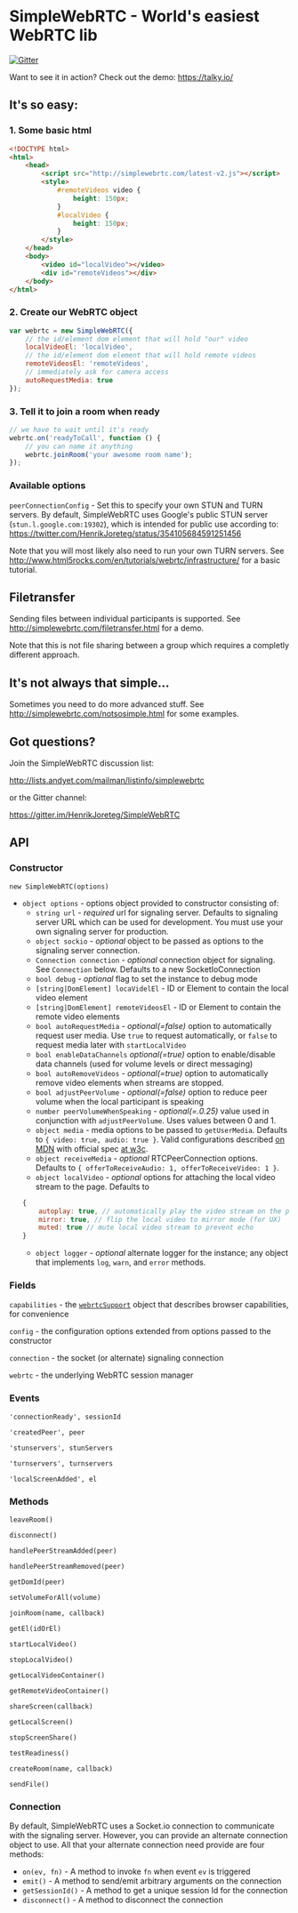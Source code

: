 # SimpleWebRTC - World's easiest WebRTC lib

[![Gitter](https://badges.gitter.im/Join%20Chat.svg)](https://gitter.im/HenrikJoreteg/SimpleWebRTC?utm_source=badge&utm_medium=badge&utm_campaign=pr-badge&utm_content=badge)


Want to see it in action? Check out the demo: https://talky.io/


## It's so easy:

### 1. Some basic html

```html
<!DOCTYPE html>
<html>
    <head>
        <script src="http://simplewebrtc.com/latest-v2.js"></script>
        <style>
            #remoteVideos video {
                height: 150px;
            }
            #localVideo {
                height: 150px;
            }
        </style>
    </head>
    <body>
        <video id="localVideo"></video>
        <div id="remoteVideos"></div>
    </body>
</html>

```

### 2. Create our WebRTC object

```js
var webrtc = new SimpleWebRTC({
    // the id/element dom element that will hold "our" video
    localVideoEl: 'localVideo',
    // the id/element dom element that will hold remote videos
    remoteVideosEl: 'remoteVideos',
    // immediately ask for camera access
    autoRequestMedia: true
});
```

### 3. Tell it to join a room when ready

```js
// we have to wait until it's ready
webrtc.on('readyToCall', function () {
    // you can name it anything
    webrtc.joinRoom('your awesome room name');
});
```

### Available options


`peerConnectionConfig` - Set this to specify your own STUN and TURN servers. By default, SimpleWebRTC uses Google's public STUN server (`stun.l.google.com:19302`), which is intended for public use according to: https://twitter.com/HenrikJoreteg/status/354105684591251456

Note that you will most likely also need to run your own TURN servers. See http://www.html5rocks.com/en/tutorials/webrtc/infrastructure/ for a basic tutorial.

## Filetransfer
Sending files between individual participants is supported. See http://simplewebrtc.com/filetransfer.html for a demo.

Note that this is not file sharing between a group which requires a completly different approach.

## It's not always that simple...

Sometimes you need to do more advanced stuff. See http://simplewebrtc.com/notsosimple.html for some examples.

## Got questions?

Join the SimpleWebRTC discussion list:

http://lists.andyet.com/mailman/listinfo/simplewebrtc

or the Gitter channel:

https://gitter.im/HenrikJoreteg/SimpleWebRTC

## API

### Constructor

`new SimpleWebRTC(options)`

- `object options` - options object provided to constructor consisting of:
  - `string url` - *required* url for signaling server. Defaults to signaling server URL which can be used for development. You must use your own signaling server for production.
  - `object sockio` - *optional* object to be passed as options to the signaling server connection.
  - `Connection connection` - *optional* connection object for signaling. See `Connection` below. Defaults to a new SocketIoConnection
  - `bool debug` - *optional* flag to set the instance to debug mode
  - `[string|DomElement] locaVidelEl` - ID or Element to contain the local video element
  - `[string|DomElement] remoteVideosEl` - ID or Element to contain the
  remote video elements
  - `bool autoRequestMedia` - *optional(=false)* option to automatically request user media. Use `true` to request automatically, or `false` to request media later with `startLocalVideo`
  - `bool enableDataChannels` *optional(=true)* option to enable/disable data channels (used for volume levels or direct messaging)
  - `bool autoRemoveVideos` - *optional(=true)* option to automatically remove video elements when streams are stopped.
  - `bool adjustPeerVolume` - *optional(=false)* option to reduce peer volume when the local participant is speaking
  - `number peerVolumeWhenSpeaking` - *optional(=.0.25)* value used in
  conjunction with `adjustPeerVolume`. Uses values between 0 and 1.
  - `object media` - media options to be passed to `getUserMedia`. Defaults to `{ video: true, audio: true }`. Valid configurations described [on MDN](https://developer.mozilla.org/en-US/docs/Web/API/MediaDevices/getUserMedia) with official spec [at w3c](http://w3c.github.io/mediacapture-main/#dom-mediadevices-getusermedia).
  - `object receiveMedia` - *optional* RTCPeerConnection options. Defaults to `{ offerToReceiveAudio: 1, offerToReceiveVideo: 1 }`.
  - `object localVideo` - *optional* options for attaching the local video stream to the page. Defaults to
  ```javascript
  {
      autoplay: true, // automatically play the video stream on the page
      mirror: true, // flip the local video to mirror mode (for UX)
      muted: true // mute local video stream to prevent echo
  }
  ```
  - `object logger` - *optional* alternate logger for the instance; any object that implements `log`, `warn`, and `error` methods.

### Fields

`capabilities` - the [`webrtcSupport`](https://github.com/HenrikJoreteg/webrtcsupport) object that describes browser capabilities, for convenience

`config` - the configuration options extended from options passed to the constructor

`connection` - the socket (or alternate) signaling connection

`webrtc` - the underlying WebRTC session manager

### Events

`'connectionReady', sessionId`

`'createdPeer', peer`

`'stunservers', stunServers`

`'turnservers', turnservers`

`'localScreenAdded', el`

### Methods

`leaveRoom()`

`disconnect()`

`handlePeerStreamAdded(peer)`

`handlePeerStreamRemoved(peer)`

`getDomId(peer)`

`setVolumeForAll(volume)`

`joinRoom(name, callback)`

`getEl(idOrEl)`

`startLocalVideo()`

`stopLocalVideo()`

`getLocalVideoContainer()`

`getRemoteVideoContainer()`

`shareScreen(callback)`

`getLocalScreen()`

`stopScreenShare()`

`testReadiness()`

`createRoom(name, callback)`

`sendFile()`

### Connection

By default, SimpleWebRTC uses a Socket.io connection to communicate with the signaling server. However, you can provide an alternate connection object to use. All that your alternate connection need provide are four methods:

- `on(ev, fn)` - A method to invoke `fn` when event `ev` is triggered
- `emit()` - A method to send/emit arbitrary arguments on the connection
- `getSessionId()` - A method to get a unique session Id for the connection
- `disconnect()` - A method to disconnect the connection
